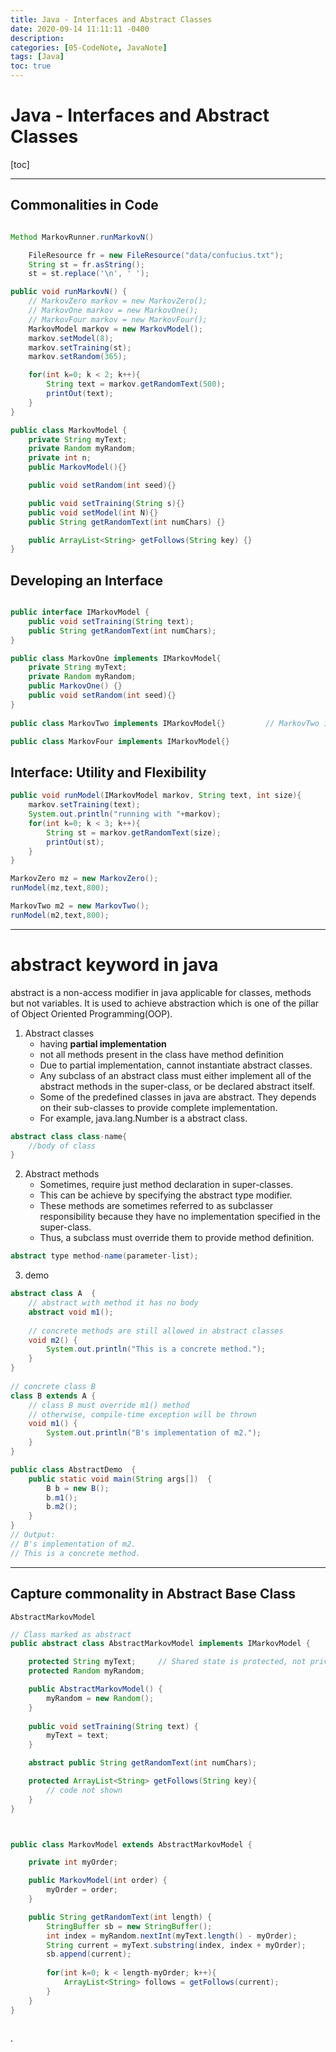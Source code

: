 ```yaml
---
title: Java - Interfaces and Abstract Classes
date: 2020-09-14 11:11:11 -0400
description:
categories: [05-CodeNote, JavaNote]
tags: [Java]
toc: true
---
```



# Java - Interfaces and Abstract Classes

[toc]

---

## Commonalities in Code


```java

Method MarkovRunner.runMarkovN()

    FileResource fr = new FileResource("data/confucius.txt");
	String st = fr.asString();
	st = st.replace('\n', ' ');

public void runMarkovN() {
    // MarkovZero markov = new MarkovZero();
    // MarkovOne markov = new MarkovOne();
    // MarkovFour markov = new MarkovFour();
	MarkovModel markov = new MarkovModel();
    markov.setModel(8);
    markov.setTraining(st);
    markov.setRandom(365);

	for(int k=0; k < 2; k++){
        String text = markov.getRandomText(500);
    	printOut(text);
    }
}

public class MarkovModel {
    private String myText;
    private Random myRandom;
    private int n;
    public MarkovModel(){}

    public void setRandom(int seed){}

    public void setTraining(String s){}
    public void setModel(int N){}
    public String getRandomText(int numChars) {}

    public ArrayList<String> getFollows(String key) {}
}

```

## Developing an Interface

```java

public interface IMarkovModel {
    public void setTraining(String text);
    public String getRandomText(int numChars);
}

public class MarkovOne implements IMarkovModel{
    private String myText;
	private Random myRandom;
    public MarkovOne() {}
    public void setRandom(int seed){}
}
	
public class MarkovTwo implements IMarkovModel{}         // MarkovTwo is <IMarkovModel> objecy

public class MarkovFour implements IMarkovModel{}


```

## Interface: Utility and Flexibility


```java
public void runModel(IMarkovModel markov, String text, int size){
    markov.setTraining(text);
    System.out.println("running with "+markov);
    for(int k=0; k < 3; k++){
        String st = markov.getRandomText(size);
        printOut(st);
    }
}

MarkovZero mz = new MarkovZero();
runModel(mz,text,800);

MarkovTwo m2 = new MarkovTwo();
runModel(m2,text,800);
```


---

# abstract keyword in java

abstract is a non-access modifier in java applicable for classes, methods but not variables. 
It is used to achieve abstraction which is one of the pillar of Object Oriented Programming(OOP).

1. Abstract classes
   - having **partial implementation** 
   - not all methods present in the class have method definition
   - Due to partial implementation, cannot instantiate abstract classes.
   - Any subclass of an abstract class must either implement all of the abstract methods in the super-class, or be declared abstract itself.
   - Some of the predefined classes in java are abstract. They depends on their sub-classes to provide complete implementation. 
   - For example, java.lang.Number is a abstract class. 

```java
abstract class class-name{
    //body of class
}
```

2. Abstract methods
   - Sometimes, require just method declaration in super-classes.
   - This can be achieve by specifying the abstract type modifier. 
   - These methods are sometimes referred to as subclasser responsibility because they have no implementation specified in the super-class. 
   - Thus, a subclass must override them to provide method definition. 

```java
abstract type method-name(parameter-list);
```

3. demo

```java
abstract class A  { 
    // abstract with method it has no body 
    abstract void m1(); 
      
    // concrete methods are still allowed in abstract classes 
    void m2() { 
        System.out.println("This is a concrete method."); 
    } 
} 
  
// concrete class B 
class B extends A { 
    // class B must override m1() method 
    // otherwise, compile-time exception will be thrown 
    void m1() { 
        System.out.println("B's implementation of m2."); 
    }
} 

public class AbstractDemo  { 
    public static void main(String args[])  { 
        B b = new B(); 
        b.m1(); 
        b.m2(); 
    } 
} 
// Output:
// B's implementation of m2.
// This is a concrete method.
```



---

## Capture commonality in Abstract Base Class

`AbstractMarkovModel`

```java
// Class marked as abstract
public abstract class AbstractMarkovModel implements IMarkovModel {

    protected String myText;     // Shared state is protected, not private
    protected Random myRandom;

    public AbstractMarkovModel() {
        myRandom = new Random();
    }
    
    public void setTraining(String text) {
        myText = text;
    }

    abstract public String getRandomText(int numChars);

    protected ArrayList<String> getFollows(String key){
        // code not shown
    }
}



public class MarkovModel extends AbstractMarkovModel {

    private int myOrder;

    public MarkovModel(int order) {
        myOrder = order;
    }

    public String getRandomText(int length) {
        StringBuffer sb = new StringBuffer();
        int index = myRandom.nextInt(myText.length() - myOrder);
        String current = myText.substring(index, index + myOrder);
        sb.append(current);
        
        for(int k=0; k < length-myOrder; k++){
            ArrayList<String> follows = getFollows(current);
        }
    }
}



```











.